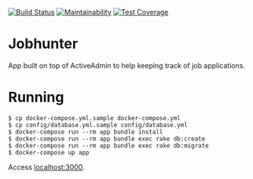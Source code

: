 [![Build Status](https://semaphoreci.com/api/v1/dmitryrck/jobhunter/branches/master/badge.svg)](https://semaphoreci.com/dmitryrck/jobhunter)
[![Maintainability](https://api.codeclimate.com/v1/badges/3d3b739eef0d44796fb9/maintainability)](https://codeclimate.com/github/dmitryrck/jobhunter/maintainability)
[![Test Coverage](https://api.codeclimate.com/v1/badges/3d3b739eef0d44796fb9/test_coverage)](https://codeclimate.com/github/dmitryrck/jobhunter/test_coverage)

# Jobhunter

App built on top of ActiveAdmin to help keeping track of job applications.

# Running

```terminal
$ cp docker-compose.yml.sample docker-compose.yml
$ cp config/database.yml.sample config/database.yml
$ docker-compose run --rm app bundle install
$ docker-compose run --rm app bundle exec rake db:create
$ docker-compose run --rm app bundle exec rake db:migrate
$ docker-compose up app
```

Access [localhost:3000](http://localhost:3000).
